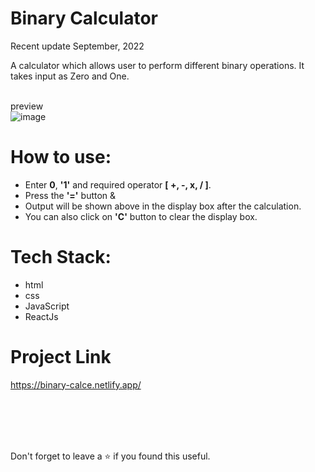 # Binary Calculator
Recent update September, 2022<br/>

A calculator which allows user to perform different binary operations. It takes input as Zero and One.

<br/>preview<br/>
![image](https://user-images.githubusercontent.com/43793294/196048212-3db7c71e-aaa8-4ed7-a841-1fe57896ae10.png)
<br/>

# How to use:
 - Enter **0**, **'1'** and required operator **[ +, -, x, / ]**. 
 - Press the **'='** button &
 - Output will be shown above in the display box after the calculation.
 - You can also click on **'C'** button to clear the display box.
 
# Tech Stack:

 - html
 - css 
 - JavaScript
 - ReactJs

# Project Link

https://binary-calce.netlify.app/

<br/>
<br/>
<br/>
<br/>

Don't forget to leave a ⭐ if you found this useful.
